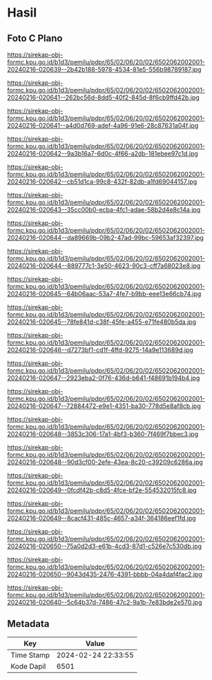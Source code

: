 # Hasil

## Foto C Plano

https://sirekap-obj-formc.kpu.go.id/b1d3/pemilu/pdpr/65/02/06/20/02/6502062002001-20240216-020639--2b42b188-5978-4534-81e5-556b98789187.jpg

https://sirekap-obj-formc.kpu.go.id/b1d3/pemilu/pdpr/65/02/06/20/02/6502062002001-20240216-020641--262bc56d-8dd5-40f2-845d-8f6cb9ffd42b.jpg

https://sirekap-obj-formc.kpu.go.id/b1d3/pemilu/pdpr/65/02/06/20/02/6502062002001-20240216-020641--a4d0d769-adef-4a96-91e6-28c87631a04f.jpg

https://sirekap-obj-formc.kpu.go.id/b1d3/pemilu/pdpr/65/02/06/20/02/6502062002001-20240216-020642--9a3b16a7-6d0c-4f66-a2db-181ebee97c1d.jpg

https://sirekap-obj-formc.kpu.go.id/b1d3/pemilu/pdpr/65/02/06/20/02/6502062002001-20240216-020642--cb51d1ca-99c8-432f-82db-a1fd69044157.jpg

https://sirekap-obj-formc.kpu.go.id/b1d3/pemilu/pdpr/65/02/06/20/02/6502062002001-20240216-020643--35cc00b0-ecba-4fc1-adae-58b2d4e8c14a.jpg

https://sirekap-obj-formc.kpu.go.id/b1d3/pemilu/pdpr/65/02/06/20/02/6502062002001-20240216-020644--da89669b-09b2-47ad-99bc-59653af32397.jpg

https://sirekap-obj-formc.kpu.go.id/b1d3/pemilu/pdpr/65/02/06/20/02/6502062002001-20240216-020644--889777c1-3e50-4623-90c3-cff7a68023e8.jpg

https://sirekap-obj-formc.kpu.go.id/b1d3/pemilu/pdpr/65/02/06/20/02/6502062002001-20240216-020645--64b06aac-53a7-4fe7-b9bb-eee13e66cb74.jpg

https://sirekap-obj-formc.kpu.go.id/b1d3/pemilu/pdpr/65/02/06/20/02/6502062002001-20240216-020645--78fe841d-c38f-45fe-a455-e71fe480b5da.jpg

https://sirekap-obj-formc.kpu.go.id/b1d3/pemilu/pdpr/65/02/06/20/02/6502062002001-20240216-020646--d7273bf1-cd1f-4ffd-9275-14a9e113689d.jpg

https://sirekap-obj-formc.kpu.go.id/b1d3/pemilu/pdpr/65/02/06/20/02/6502062002001-20240216-020647--2923eba2-0f76-436d-b641-f48691b194b4.jpg

https://sirekap-obj-formc.kpu.go.id/b1d3/pemilu/pdpr/65/02/06/20/02/6502062002001-20240216-020647--72884472-e9e1-4351-ba30-778d5e8af8cb.jpg

https://sirekap-obj-formc.kpu.go.id/b1d3/pemilu/pdpr/65/02/06/20/02/6502062002001-20240216-020648--3853c306-17a1-4bf3-b360-7f469f7bbec3.jpg

https://sirekap-obj-formc.kpu.go.id/b1d3/pemilu/pdpr/65/02/06/20/02/6502062002001-20240216-020648--90d3cf00-2efe-43ea-8c20-c39209c6286a.jpg

https://sirekap-obj-formc.kpu.go.id/b1d3/pemilu/pdpr/65/02/06/20/02/6502062002001-20240216-020649--0fcdf42b-c8d5-4fce-bf2e-554532015fc8.jpg

https://sirekap-obj-formc.kpu.go.id/b1d3/pemilu/pdpr/65/02/06/20/02/6502062002001-20240216-020649--8cacf431-485c-4657-a34f-364186eef1fd.jpg

https://sirekap-obj-formc.kpu.go.id/b1d3/pemilu/pdpr/65/02/06/20/02/6502062002001-20240216-020650--75a0d2d3-e61b-4cd3-87d1-c526e7c530db.jpg

https://sirekap-obj-formc.kpu.go.id/b1d3/pemilu/pdpr/65/02/06/20/02/6502062002001-20240216-020650--9043d435-2476-4391-bbbb-04a4daf4fac2.jpg

https://sirekap-obj-formc.kpu.go.id/b1d3/pemilu/pdpr/65/02/06/20/02/6502062002001-20240216-020640--5c64b37d-7486-47c2-9a1b-7e83bde2e570.jpg


## Metadata

| Key        | Value               |
| ---------- | ------------------- |
| Time Stamp | 2024-02-24 22:33:55 |
| Kode Dapil | 6501                |



